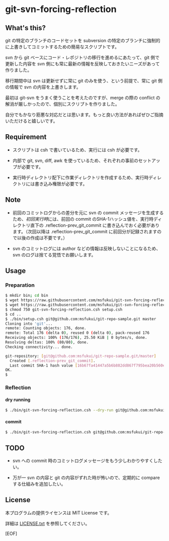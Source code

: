 # git-svn-forcing-reflection

## What's this?

git の特定のブランチのコードセットを subversion の特定のブランチに強制的に上書きしてコミットするための簡易なスクリプトです。

svn から git ベースにコード・レポジトリの移行を進めるにあたって、git 側で更新した内容を svn 側にも常に最新の情報を反映しておきたいニーズがあって作りました。

移行期間中は svn は更新せずに常に git のみを使う、という前提で、常に git 側の情報で svn の内容を上書きします。

最初は git-svn をうまく使うことを考えたのですが、merge の際の conflict の解消が厳しかったので、個別にスクリプトを作りました。

自分でもかなり筋悪な対応だとは思います。もっと良い方法があればぜひご指摘いただけると嬉しいです。

## Requirement

* スクリプトは csh で書いているため、実行には csh が必要です。

* 内部で git, svn, diff, awk を使っているため、それぞれの事前のセットアップが必要です。

* 実行時ディレクトリ配下に作業ディレクトリを作成するため、実行時ディレクトリには書き込み権限が必要です。

## Note

* 前回のコミットログからの差分を元に svn の commit メッセージを生成するため、*初回実行時*には、前回の commit のSHA-1ハッシュ値を、実行時ディレクトリ直下の .reflection-prev\_git\_commit に書き込んでおく必要があります。（次回以降は .reflection-prev\_git\_commit に前回分が記録されますので以後の作成は不要です。）

* svn のコミットログには author などの情報は反映しないことになるため、svn のログは捨てる覚悟でお願いします。

## Usage

### Preparation

```sh
$ mkdir bin; cd bin
$ wget https://raw.githubusercontent.com/msfukui/git-svn-forcing-reflection/master/git-svn-forcing-reflection.csh
$ wget https://raw.githubusercontent.com/msfukui/git-svn-forcing-reflection/master/setup.csh
$ chmod 750 git-svn-forcing-reflection.csh setup.csh
$ cd ..
$ ./bin/setup.csh git@github.com:msfukui/git-repo-sample.git master
Cloning into 'git'...
remote: Counting objects: 176, done.
remote: Total 176 (delta 0), reused 0 (delta 0), pack-reused 176
Receiving objects: 100% (176/176), 25.50 KiB | 0 bytes/s, done.
Resolving deltas: 100% (80/80), done.
Checking connectivity... done.

git-repository: [git@github.com:msfukui/git-repo-sample.git/master]
  Created [.reflection-prev_git_commit].
  Last commit SHA-1 hash value [16b67fa41447a5b6b882dd867f795bea20b560e7].
OK.
$
```

### Reflection

#### dry running

```sh
$ ./bin/git-svn-forcing-reflection.csh --dry-run git@github.com:msfukui/git-repo-sample.git master http://localhost:3690/svn-repo-sample trunk
```

#### commit

```sh
$ ./bin/git-svn-forcing-reflection.csh git@github.com:msfukui/git-repo-sample.git master http://localhost:3690/svn-repo-sample trunk
```

## TODO

* svn への commit 時のコミットログメッセージをもう少しわかりやすくしたい。

* 万が一 svn の内容と git の内容がずれた時が怖いので、定期的に compare する仕組みを追加したい。

## License

本プログラムの提供ライセンスは MIT License です。

詳細は [LICENSE.txt](LICENSE.txt) を参照してください。

[EOF]

